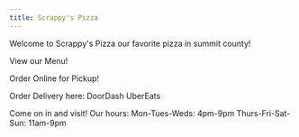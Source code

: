 ```yaml
---
title: Scrappy's Pizza
---
```

Welcome to Scrappy's Pizza
our favorite  pizza in summit county!

View our Menu!

Order Online for Pickup!

Order Delivery here:
DoorDash
UberEats

Come on in and visit! Our hours:
Mon-Tues-Weds:     4pm-9pm
Thurs-Fri-Sat-Sun: 11am-9pm

